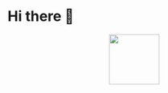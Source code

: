 # Hi there 👋
<!-- 
## STATISTIQUE LANGAGES
[![Top Langs](https://github-readme-stats.vercel.app/api/top-langs/?username=Najoro&layout=compact)](https://github.com/Najoro/github-readme-stats) -->

<div id="header" align="center">
  <div id="giphy">
    <img src="https://media.giphy.com/media/M9gbBd9nbDrOTu1Mqx/giphy.gif" width="100"/>
  </div>
